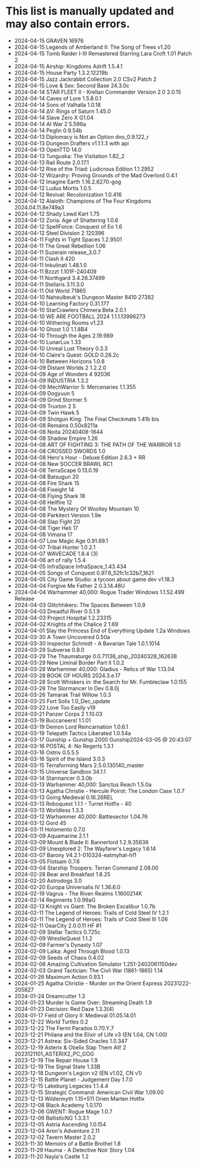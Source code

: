 # This list is manually updated and may also contain errors.

- 2024-04-15 GRAVEN 16976
- 2024-04-15 Legends of Amberland II: The Song of Trees v1.20
- 2024-04-15 Tomb Raider I-III Remastered Starring Lara Croft 1.01 Patch 2
- 2024-04-15 Airship: Kingdoms Adrift 1.5.4.1
- 2024-04-15 House Party 1.3.2.12219b
- 2024-04-15 Jazz Jackrabbit Collection 2.0 CSv2 Patch 2
- 2024-04-15 Love & Sex: Second Base 24.3.0c
- 2024-04-14 STAR FLEET II - Krellan Commander Version 2.0 2.0.15
- 2024-04-14 Caves of Lore 1.5.8.0.1
- 2024-04-14 Sons of Valhalla 1.0.18
- 2024-04-14 ΔV: Rings of Saturn 1.45.0
- 2024-04-14 Slave Zero X G1.04
- 2024-04-14 AI War 2 5.596a
- 2024-04-14 Peglin 0.9.54b
- 2024-04-13 Diplomacy is Not an Option dno_0.9.122_r
- 2024-04-13 Dungeon Drafters v1.1.1.3 with api
- 2024-04-13 OpenTTD 14.0
- 2024-04-13 Tunguska: The Visitation 1.82_2
- 2024-04-13 Rail Route 2.0.17.1
- 2024-04-12 Rise of the Triad: Ludicrous Edition 1.1.2952
- 2024-04-12 Wizardry: Proving Grounds of the Mad Overlord 0.4.1
- 2024-04-12 Imagine Earth 1.16.2.6270-gog
- 2024-04-12 Ludus Mortis 1.0.5
- 2024-04-12 Revival: Recolonization 1.0.416
- 2024-04-12 Alaloth: Champions of The Four Kingdoms 2024.04.11.8e749a3
- 2024-04-12 Shady Lewd Kart 1.75
- 2024-04-12 Zoria: Age of Shattering 1.0.6
- 2024-04-12 SpellForce: Conquest of Eo 1.6
- 2024-04-12 Steel Division 2 120396
- 2024-04-11 Fights in Tight Spaces 1.2.9501
- 2024-04-11 The Great Rebellion 1.06
- 2024-04-11 Suzerain release_3.0.7
- 2024-04-11 Clash II 420
- 2024-04-11 Inkulinati 1.48.1.0
- 2024-04-11 Bzzzt 1.101F-240409
- 2024-04-11 Northgard 3.4.26.37499
- 2024-04-11 Stellaris 3.11.3.0
- 2024-04-11 Old World 71865
- 2024-04-10 Naheulbeuk's Dungeon Master 8410 27382
- 2024-04-10 Learning Factory 0.31.177
- 2024-04-10 StarCrawlers Chimera Beta 2.0.1
- 2024-04-10 WE ARE FOOTBALL 2024 1.1.1.13996273
- 2024-04-10 Withering Rooms v1.23
- 2024-04-10 Ghost 1.0 1.1.8B4
- 2024-04-10 Through the Ages 2.19.989
- 2024-04-10 LunarLux 1.33
- 2024-04-10 Unreal Lust Theory 0.3.3
- 2024-04-10 Claire's Quest: GOLD 0.26.2c
- 2024-04-10 Between Horizons 1.0.8
- 2024-04-09 Distant Worlds 2 1.2.2.0
- 2024-04-09 Age of Wonders 4 92036
- 2024-04-09 INDUSTRIA 1.3.2
- 2024-04-09 MechWarrior 5: Mercenaries 1.1.355
- 2024-04-09 Dogyuun 5
- 2024-04-09 Grind Stormer 5
- 2024-04-09 Truxton 2 5
- 2024-04-09 Twin Hawk 5
- 2024-04-09 Shotgun King: The Final Checkmate 1.41b bis
- 2024-04-08 Remains 0.50x8211a
- 2024-04-08 Noita 20240408-1844
- 2024-04-08 Shadow Empire 1.26
- 2024-04-08 ART OF FIGHTING 3: THE PATH OF THE WARRIOR 1.0
- 2024-04-08 CROSSED SWORDS 1.0
- 2024-04-08 Hero's Hour - Deluxe Edition 2.6.3 + RR
- 2024-04-08 New SOCCER BRAWL RC1
- 2024-04-08 TerraScape 0.13.0.19
- 2024-04-08 Batsugun 20
- 2024-04-08 Fire Shark 15
- 2024-04-08 Fixeight 14
- 2024-04-08 Flying Shark 18
- 2024-04-08 Hellfire 12
- 2024-04-08 The Mystery Of Woolley Mountain 10
- 2024-04-08 Parkitect Version 1.9e
- 2024-04-08 Slap Fight 20
- 2024-04-08 Tiger Heli 17
- 2024-04-08 Vimana 17
- 2024-04-07 Low Magic Age 0.91.69.1
- 2024-04-07 Tribal Hunter 1.0.2.1
- 2024-04-07 WAVECADE 1.8.4 (3)
- 2024-04-06 art of rally 1.5.4
- 2024-04-05 InfraSpace InfraSpace_1.43.434
- 2024-04-05 Songs of Conquest 0.97.6_52fc1c32b7_1621
- 2024-04-05 City Game Studio: a tycoon about game dev v1.18.3
- 2024-04-04 Forgive Me Father 2 0.3.14.48U
- 2024-04-04 Warhammer 40,000: Rogue Trader Windows 1.1.52.499 Release
- 2024-04-03 Glitchhikers: The Spaces Between 1.0.9
- 2024-04-03 Dreadful River 0.5.1.9
- 2024-04-03 Project Hospital 1.2.23315
- 2024-04-02 Knights of the Chalice 2 1.69
- 2024-04-01 Slay the Princess End of Everything Update 1.2a Windows
- 2024-03-30 A Town Uncovered 0.50a
- 2024-03-30 Inspector Schmidt - A Bavarian Tale 1.0.1.1014
- 2024-03-29 Subverse 0.9.0
- 2024-03-29 The Thaumaturge 0.0.71136_ship_20240328_162638
- 2024-03-29 New Liminal Border Part II 1.0.2
- 2024-03-28 Warhammer 40,000: Gladius - Relics of War 1.13.04
- 2024-03-28 BOOK OF HOURS 2024.3.e.17
- 2024-03-28 Scott Whiskers in: the Search for Mr. Fumbleclaw 1.0.155
- 2024-03-28 The Slormancer In Dev 0.8.0j
- 2024-03-26 Tamarak Trail Willow 1.0.3
- 2024-03-25 Fort Solis 1.0_Dec_update
- 2024-03-22 Love Too Easily v19
- 2024-03-21 Panzer Corps 2 1.10.03
- 2024-03-19 Buccaneers! 1.1.01
- 2024-03-19 Demon Lord Reincarnation 1.0.6.1
- 2024-03-19 Telepath Tactics Liberated 1.0.54a
- 2024-03-17 Gunship + Gunship 2000 Gunship2024-03-05 @ 20:43:07
- 2024-03-16 POSTAL 4: No Regerts 1.3.1
- 2024-03-16 Ostriv 0.5.5.5
- 2024-03-16 Spirit of the Island 3.0.3
- 2024-03-15 Terraforming Mars 2.5.0.130140_master
- 2024-03-15 Universe Sandbox 34.1.1
- 2024-03-14 Starmancer 0.3.0b
- 2024-03-13 Warhammer 40,000: Sanctus Reach 1.5.0a
- 2024-03-13 Agatha Christie - Hercule Poirot: The London Case 1.0.7
- 2024-03-13 Going Medieval 0.16.26REL
- 2024-03-13 Roboquest 1.1.1 - Turret Hotfix - 40
- 2024-03-13 Worldless 1.3.3
- 2024-03-12 Warhammer 40,000: Battlesector 1.04.76
- 2024-03-12 Gord 45
- 2024-03-11 Holomento 0.7.0
- 2024-03-09 Aquamarine 2.1.1
- 2024-03-09 Mount & Blade II: Bannerlord 1.2.9.35636
- 2024-03-09 Unexplored 2: The Wayfarer's Legacy 1.6.14
- 2024-03-07 Barony V4.2.1-010324-eatmyhat-hf1
- 2024-03-05 Flotsam 0.7.6
- 2024-03-04 Starship Troopers: Terran Command 2.08.00
- 2024-02-28 Bear and Breakfast 1.8.25
- 2024-02-20 Astrodogs 3.0
- 2024-02-20 Europa Universalis IV 1.36.6.0
- 2024-02-19 Vagrus - The Riven Realms 1.1600214K
- 2024-02-14 Regiments 1.0.99aG
- 2024-02-13 Knight vs Giant: The Broken Excalibur 1.0.7b
- 2024-02-11 The Legend of Heroes: Trails of Cold Steel IV 1.2.1
- 2024-02-11 The Legend of Heroes: Trails of Cold Steel III 1.06
- 2024-02-11 GearCity 2.0.0.11 HF #1
- 2024-02-09 Stellar Tactics 0.725c
- 2024-02-09 WrestleQuest 1.1.2
- 2024-02-09 Farmer's Dynasty 1.07
- 2024-02-09 Laika: Aged Through Blood 1.0.13
- 2024-02-09 Seeds of Chaos 0.4.02
- 2024-02-06 Amazing Cultivation Simulator 1.251-2402061150dev
- 2024-02-03 Grand Tactician: The Civil War (1861-1865) 1.14
- 2024-01-26 Maximum Action 0.93.1
- 2024-01-25 Agatha Christie - Murder on the Orient Express 20231222-205827
- 2024-01-24 Dreamcutter 1.3
- 2024-01-23 Murder Is Game Over: Streaming Death 1.9
- 2024-01-23 Decision: Red Daze 1.3.3(4)
- 2024-01-17 Field of Glory II: Medieval 01.05.14.01
- 2023-12-22 World Turtles 0.2
- 2023-12-22 The Fermi Paradox 0.70.Y.7
- 2023-12-21 Philana and the Elixir of Life v3 (EN 1.04, CN 1.00)
- 2023-12-21 Astrea: Six-Sided Oracles 1.0.347
- 2023-12-19 Asterix & Obelix Slap Them All! 2 2023121101_ASTERIX2_PC_GOG
- 2023-12-19 The Repair House 1.9
- 2023-12-19 The Signal State 1.33B
- 2023-12-18 Dungeon's Legion v2 (EN v1.02, CN v1)
- 2023-12-15 Battle Planet - Judgement Day 1.7.0
- 2023-12-15 Lakeburg Legacies 1.1.4.4
- 2023-12-15 Strategic Command: American Civil War 1.09.00
- 2023-12-13 Wildermyth 1.15+511 Orien Marten Hotfix
- 2023-12-08 Black Academy 1.0.170
- 2023-12-06 GWENT: Rogue Mage 1.0.7
- 2023-12-06 BallisticNG 1.3.3.1
- 2023-12-05 Astria Ascending 1.0.154
- 2023-12-04 Aron's Adventure 2.11
- 2023-12-02 Tavern Master 2.0.2
- 2023-11-30 Memoirs of a Battle Brothel 1.8
- 2023-11-29 Hauma - A Detective Noir Story 1.04
- 2023-11-20 Nayla's Castle 1.2
